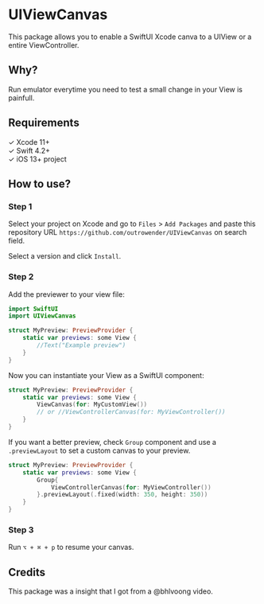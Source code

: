 # UIViewCanvas

This package allows you to enable a SwiftUI Xcode canva to a UIView or a entire ViewController.

## Why?

Run emulator everytime you need to test a small change in your View is painfull.

## Requirements

&check; Xcode 11+ <br>
&check; Swift 4.2+ <br>
&check; iOS 13+ project <br>

## How to use?

### Step 1
Select your project on Xcode and go to `Files` > `Add Packages` and paste this repository URL `https://github.com/outrowender/UIViewCanvas` on search field.

Select a version and click `Install`.

### Step 2
Add the previewer to your view file:

```swift
import SwiftUI
import UIViewCanvas

struct MyPreview: PreviewProvider {
    static var previews: some View {
        //Text("Example preview")
    }
}
```  

Now you can instantiate your View as a SwiftUI component:

```swift
struct MyPreview: PreviewProvider {
    static var previews: some View {
        ViewCanvas(for: MyCustomView())
        // or //ViewControllerCanvas(for: MyViewController())
    }
}
```  

If you want a better preview, check `Group` component and use a `.previewLayout` to set a custom canvas to your preview.

```swift
struct MyPreview: PreviewProvider {
    static var previews: some View {
        Group{
            ViewControllerCanvas(for: MyViewController())
        }.previewLayout(.fixed(width: 350, height: 350))
    }
}
```

### Step 3
Run `⌥ + ⌘ + p` to resume your canvas.

## Credits

This package was a insight that I got from a @bhlvoong video.
